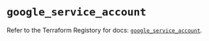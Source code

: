 # `google_service_account`

Refer to the Terraform Registory for docs: [`google_service_account`](https://registry.terraform.io/providers/hashicorp/google-beta/4.71.0/docs/resources/google_service_account).
